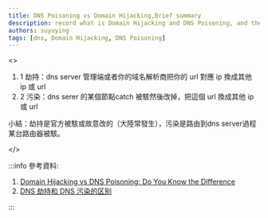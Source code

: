 ```yaml
---
title: DNS Poisoning vs Domain Hijacking,Brief summary
description: record what is Domain Hijacking and DNS Poisoning, and the difference between them,小結：劫持是官方被駭或故意改的（大陸常發生），污染是路由到dns server過程某台路由器被駭。
authors: suyuying
tags: [dns, Domain Hijacking, DNS Poisoning]
---
```


<>

<ol>
  <li class="text-body-color mb-4 flex text-base">
    <span
      class="bg-primary mr-2 flex max-h-[24px]  w-full max-w-[24px]  items-center justify-center rounded-full text-base  text-white"
    >
      1
    </span>
    劫持：dns server 管理端或者你的域名解析商把你的 url 對應 ip 換成其他 ip 或 url
  </li>
  <li class="text-body-color mb-4 flex text-base">
    <span
      class="bg-primary mr-2 flex h-6 w-full max-w-[24px] items-center justify-center rounded-full text-base text-white"
    >
      2
    </span>
    污染：dns serer 的某個節點catch 被駭然後改掉，把這個 url 換成其他 ip 或 url
  </li>

</ol>

<p>小結：劫持是官方被駭或故意改的（大陸常發生），污染是路由到dns server過程某台路由器被駭。
</p>

</>

<!--truncate-->

:::info
參考資料:

1. [Domain Hijacking vs DNS Poisoning: Do You Know the Difference](https://heimdalsecurity.com/blog/domain-hijacking-vs-dns-poisoning-do-you-know-the-difference/#:~:text=1.,and%20changes%20its%20DNS%20settings.)
2. [DNS 劫持和 DNS 污染的区别](https://www.williamlong.info/archives/3356.html)

:::

